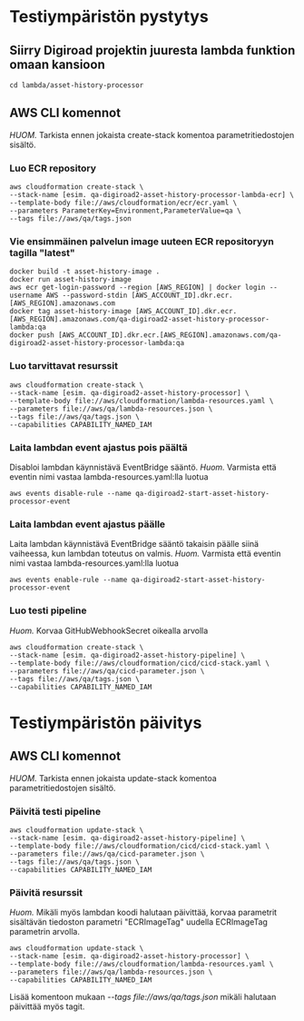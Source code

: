 # Testiympäristön pystytys

## Siirry Digiroad projektin juuresta lambda funktion omaan kansioon
```
cd lambda/asset-history-processor
```

## AWS CLI komennot

*HUOM.* Tarkista ennen jokaista create-stack komentoa parametritiedostojen sisältö.

### Luo ECR repository
```
aws cloudformation create-stack \
--stack-name [esim. qa-digiroad2-asset-history-processor-lambda-ecr] \
--template-body file://aws/cloudformation/ecr/ecr.yaml \
--parameters ParameterKey=Environment,ParameterValue=qa \
--tags file://aws/qa/tags.json
```

### Vie ensimmäinen palvelun image uuteen ECR repositoryyn tagilla "latest"
```
docker build -t asset-history-image .
docker run asset-history-image
aws ecr get-login-password --region [AWS_REGION] | docker login --username AWS --password-stdin [AWS_ACCOUNT_ID].dkr.ecr.[AWS_REGION].amazonaws.com
docker tag asset-history-image [AWS_ACCOUNT_ID].dkr.ecr.[AWS_REGION].amazonaws.com/qa-digiroad2-asset-history-processor-lambda:qa
docker push [AWS_ACCOUNT_ID].dkr.ecr.[AWS_REGION].amazonaws.com/qa-digiroad2-asset-history-processor-lambda:qa
```

### Luo tarvittavat resurssit
```
aws cloudformation create-stack \
--stack-name [esim. qa-digiroad2-asset-history-processor] \
--template-body file://aws/cloudformation/lambda-resources.yaml \
--parameters file://aws/qa/lambda-resources.json \
--tags file://aws/qa/tags.json \
--capabilities CAPABILITY_NAMED_IAM
```

### Laita lambdan event ajastus pois päältä
Disabloi lambdan käynnistävä EventBridge sääntö.
*Huom.* Varmista että eventin nimi vastaa lambda-resources.yaml:lla luotua
```
aws events disable-rule --name qa-digiroad2-start-asset-history-processor-event
```

### Laita lambdan event ajastus päälle
Laita lambdan käynnistävä EventBridge sääntö takaisin päälle siinä vaiheessa, kun lambdan toteutus on valmis.
*Huom.* Varmista että eventin nimi vastaa lambda-resources.yaml:lla luotua
```
aws events enable-rule --name qa-digiroad2-start-asset-history-processor-event
```

### Luo testi pipeline
*Huom.* Korvaa GitHubWebhookSecret oikealla arvolla
```
aws cloudformation create-stack \
--stack-name [esim. qa-digiroad2-asset-history-pipeline] \
--template-body file://aws/cloudformation/cicd/cicd-stack.yaml \
--parameters file://aws/qa/cicd-parameter.json \
--tags file://aws/qa/tags.json \
--capabilities CAPABILITY_NAMED_IAM
```


# Testiympäristön päivitys

## AWS CLI komennot

*HUOM.* Tarkista ennen jokaista update-stack komentoa parametritiedostojen sisältö.

### Päivitä testi pipeline
```
aws cloudformation update-stack \
--stack-name [esim. qa-digiroad2-asset-history-pipeline] \
--template-body file://aws/cloudformation/cicd/cicd-stack.yaml \
--parameters file://aws/qa/cicd-parameter.json \
--tags file://aws/qa/tags.json \
--capabilities CAPABILITY_NAMED_IAM
```

### Päivitä resurssit
*Huom.* Mikäli myös lambdan koodi halutaan päivittää, korvaa parametrit sisältävän tiedoston parametri "ECRImageTag" uudella ECRImageTag parametrin arvolla.
```
aws cloudformation update-stack \
--stack-name [esim. qa-digiroad2-asset-history-processor] \
--template-body file://aws/cloudformation/lambda-resources.yaml \
--parameters file://aws/qa/lambda-resources.json \
--capabilities CAPABILITY_NAMED_IAM
```
Lisää komentoon mukaan *--tags file://aws/qa/tags.json* mikäli halutaan päivittää myös tagit.
